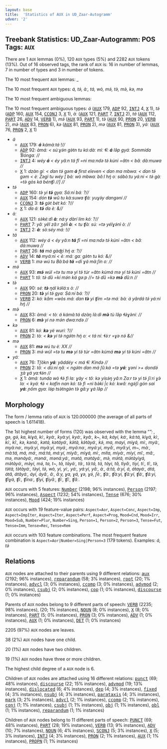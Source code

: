 ```yaml
---
layout: base
title:  'Statistics of AUX in UD_Zaar-Autogramm'
udver: '2'
---
```


## Treebank Statistics: UD_Zaar-Autogramm: POS Tags: `AUX`

There are 1 `AUX` lemmas (0%), 120 `AUX` types (5%) and 2282 `AUX` tokens (13%).
Out of 16 observed tags, the rank of `AUX` is: 16 in number of lemmas, 7 in number of types and 3 in number of tokens.

The 10 most frequent `AUX` lemmas: <em>_</em>

The 10 most frequent `AUX` types:  <em>á, tə́, àː, tá, wò, mə́, tə̀, mə̀, kə, mə</em>

The 10 most frequent ambiguous lemmas: 

The 10 most frequent ambiguous types:  <em>á</em> (<tt><a href="say_autogramm-pos-AUX.html">AUX</a></tt> 179, <tt><a href="say_autogramm-pos-ADP.html">ADP</a></tt> 92, <tt><a href="say_autogramm-pos-INTJ.html">INTJ</a></tt> 4, <tt><a href="say_autogramm-pos-X.html">X</a></tt> 1), <em>tə́</em> (<tt><a href="say_autogramm-pos-ADP.html">ADP</a></tt> 160, <tt><a href="say_autogramm-pos-AUX.html">AUX</a></tt> 154, <tt><a href="say_autogramm-pos-CCONJ.html">CCONJ</a></tt> 3, <tt><a href="say_autogramm-pos-X.html">X</a></tt> 1), <em>àː</em> (<tt><a href="say_autogramm-pos-AUX.html">AUX</a></tt> 121, <tt><a href="say_autogramm-pos-PART.html">PART</a></tt> 7, <tt><a href="say_autogramm-pos-INTJ.html">INTJ</a></tt> 2), <em>tá</em> (<tt><a href="say_autogramm-pos-AUX.html">AUX</a></tt> 112, <tt><a href="say_autogramm-pos-PART.html">PART</a></tt> 26, <tt><a href="say_autogramm-pos-ADV.html">ADV</a></tt> 14, <tt><a href="say_autogramm-pos-VERB.html">VERB</a></tt> 1), <em>mə́</em> (<tt><a href="say_autogramm-pos-AUX.html">AUX</a></tt> 93, <tt><a href="say_autogramm-pos-PART.html">PART</a></tt> 1), <em>tə̀</em> (<tt><a href="say_autogramm-pos-AUX.html">AUX</a></tt> 90, <tt><a href="say_autogramm-pos-PRON.html">PRON</a></tt> 20, <tt><a href="say_autogramm-pos-VERB.html">VERB</a></tt> 2), <em>mə̀</em> (<tt><a href="say_autogramm-pos-AUX.html">AUX</a></tt> 83, <tt><a href="say_autogramm-pos-PRON.html">PRON</a></tt> 6), <em>kə</em> (<tt><a href="say_autogramm-pos-AUX.html">AUX</a></tt> 81, <tt><a href="say_autogramm-pos-PRON.html">PRON</a></tt> 2), <em>mə</em> (<tt><a href="say_autogramm-pos-AUX.html">AUX</a></tt> 81, <tt><a href="say_autogramm-pos-PRON.html">PRON</a></tt> 3), <em>yáː</em> (<tt><a href="say_autogramm-pos-AUX.html">AUX</a></tt> 76, <tt><a href="say_autogramm-pos-PRON.html">PRON</a></tt> 2, <tt><a href="say_autogramm-pos-X.html">X</a></tt> 1)


* <em>á</em>
  * <tt><a href="say_autogramm-pos-AUX.html">AUX</a></tt> 179: <em><b>á</b> kámàːtá !//</em>
  * <tt><a href="say_autogramm-pos-ADP.html">ADP</a></tt> 92: <em>àmáː < súːɣə́n gə̀tn tu kóːdàː mìː ɬǐː <b>á</b> lə̂p gyáː Sommíɗa Ɓóngaː //</em>
  * <tt><a href="say_autogramm-pos-INTJ.html">INTJ</a></tt> 4: <em>wéy <b>á</b> < éy yâːn tá fî =ni maːndə tə́ kúni =âtn < bâː dàːmuwa //</em>
  * <tt><a href="say_autogramm-pos-X.html">X</a></tt> 1: <em>dzàn gíː < ɗan tə́ gəm <b>á</b> first eleven < ɗan ma mbwaː < ɗan tə́ gəm < èː Zəgì tu wéy [ bàː wò mbwaː bôːl hŋ́ oː sábòːtu yáːni < tə́ gàː =tə̀ gòs ká bénʧi //] //</em>
* <em>tə́</em>
  * <tt><a href="say_autogramm-pos-ADP.html">ADP</a></tt> 160: <em>tə̀ yi <b>tə́</b> gyaː Sáːní báː ?//</em>
  * <tt><a href="say_autogramm-pos-AUX.html">AUX</a></tt> 154: <em>dón <b>tə́</b> wû tu kàːsuwa ʧáː yuɣə́y ɗangəní //</em>
  * <tt><a href="say_autogramm-pos-CCONJ.html">CCONJ</a></tt> 3: <em><b>tə́</b> gə̀t ɓét kóː ?//</em>
  * <tt><a href="say_autogramm-pos-X.html">X</a></tt> 1: <em>ɗa áː <b>tə́</b> ɗa èː &//</em>
* <em>àː</em>
  * <tt><a href="say_autogramm-pos-AUX.html">AUX</a></tt> 121: <em>sə̀kéːɗi <b>àː</b> náːy ɗàrí lim kóː ?//</em>
  * <tt><a href="say_autogramm-pos-PART.html">PART</a></tt> 7: <em>yǎː yêl zǎːr ʒèlì <b>àː</b> < tu ʧàː súː =tə yélɣə́nì òː //</em>
  * <tt><a href="say_autogramm-pos-INTJ.html">INTJ</a></tt> 2: <em><b>àː</b> sòːséy máː !//</em>
* <em>tá</em>
  * <tt><a href="say_autogramm-pos-AUX.html">AUX</a></tt> 112: <em>wéy á < éy yâːn <b>tá</b> fî =ni maːndə tə́ kúni =âtn < bâː dàːmuwa //</em>
  * <tt><a href="say_autogramm-pos-PART.html">PART</a></tt> 26: <em><b>tá</b> má gàʤí hŋ́ aː ?//</em>
  * <tt><a href="say_autogramm-pos-ADV.html">ADV</a></tt> 14: <em><b>tá</b> myáːni < èː máː gaː gə̀tn tu kóː &//</em>
  * <tt><a href="say_autogramm-pos-VERB.html">VERB</a></tt> 1: <em>mə wú tu Bàːbá <b>tá</b> =ɗi ɣá màːʃín oː //</em>
* <em>mə́</em>
  * <tt><a href="say_autogramm-pos-AUX.html">AUX</a></tt> 93: <em><b>mə́</b> wúl =tə tu mə yi tə́ túr =âtn kúmá mə yi tə́ kúni =âtn //</em>
  * <tt><a href="say_autogramm-pos-PART.html">PART</a></tt> 1: <em>tôː tə́ ɗû =kí mə́n ká gəːp //= tə́ ɗû =kə <b>mə́</b> ɗûːn //</em>
* <em>tə̀</em>
  * <tt><a href="say_autogramm-pos-AUX.html">AUX</a></tt> 90: <em>séː <b>tə̀</b> ŋál kə́láːs òː //</em>
  * <tt><a href="say_autogramm-pos-PRON.html">PRON</a></tt> 20: <em><b>tə̀</b> yi tə́ gyaː Sáːní báː ?//</em>
  * <tt><a href="say_autogramm-pos-VERB.html">VERB</a></tt> 2: <em>kóː kâm =wòs máː ɗan <b>tə̀</b> yi ʧím =tə máː bàː á yârdá tə́ yáːni hŋ́ //</em>
* <em>mə̀</em>
  * <tt><a href="say_autogramm-pos-AUX.html">AUX</a></tt> 83: <em>àmáː < tòː á kámàːtá dzàŋ làːdì <b>mə̀</b> tù lə̂p ɬə̀ɣə̀níː //</em>
  * <tt><a href="say_autogramm-pos-PRON.html">PRON</a></tt> 6: <em><b>mə̀</b> yi nə mə́n dwaːndə //</em>
* <em>kə</em>
  * <tt><a href="say_autogramm-pos-AUX.html">AUX</a></tt> 81: <em>kóː <b>kə</b> yé wuriː ?//</em>
  * <tt><a href="say_autogramm-pos-PRON.html">PRON</a></tt> 2: <em>tòː < <b>kə</b> yi tə́ ngə́tn hŋ́ oː < tá níː ɬə́ːr =ɣə nə́ &//</em>
* <em>mə</em>
  * <tt><a href="say_autogramm-pos-AUX.html">AUX</a></tt> 81: <em><b>mə</b> wú tu èː XX //</em>
  * <tt><a href="say_autogramm-pos-PRON.html">PRON</a></tt> 3: <em>mə́ wúl =tə tu <b>mə</b> yi tə́ túr =âtn kúmá <b>mə</b> yi tə́ kúni =âtn //</em>
* <em>yáː</em>
  * <tt><a href="say_autogramm-pos-AUX.html">AUX</a></tt> 76: <em>Tʃôkn <b>yáː</b> yâddéy < má ɬǐː Kində //</em>
  * <tt><a href="say_autogramm-pos-PRON.html">PRON</a></tt> 2: <em>tôː < ɗúːni ŋâː < ngə́tn ɗan má ʃûːká =tə <b>yáː</b> ɣəní >+ dondə́ ʒà ɣá yaːɬə́n //</em>
  * <tt><a href="say_autogramm-pos-X.html">X</a></tt> 1: <em>àmáː tunda wò ɬə́ fi laː ɣáy < tôː kə yísə́ŋ yâːn Zaːr tə yi tə́ ʃíːri ɣə̀ laː < kyáː ɬə́ < kafin nan kóː tə̀ fì =nì bə̀ki |c kóː kwǎː ngə́ʃi gón sai <b>yáː</b> ɲôm gyaː lə́p tsə̀tngə̀n tə̀ gǎːy ɣá lə̂p //</em>

## Morphology

The form / lemma ratio of `AUX` is 120.000000 (the average of all parts of speech is 1.611418).

The 1st highest number of forms (120) was observed with the lemma “_”: <em>_, gə, gə́, ka, kiɣá, kiː, kyàː, kyàːyi, kyáː, kyǎː, k~, ká, káyi, káː, káːtá, kìɣá, kìː, kíː, kîː, kə, kənáː, kətá, kətáyáː, kə̀tà, kə̀tàyáː, kə́, ma, mayi, miɣá, miː, myàː, myàːnaː, myàːyi, myàːyí, myáː, myáːnaː, myáːyi, myǎː, myǎːyi, m~, màː, màːtá, má, máː, máːtá, máːyí, mìyǎː, mìɣá, mìː, míta, míyàː, míyí, mîː, mǎː, mə, mənáyáː, mənáː, mənáːyáː, mətá, mətáyáː, mə̀, mə̀tà, mə̀tàyiɣá, mə̀tàyáː, mə̀yi, mə́, ta, t~, tà, tàyáː, tàː, tàːtá, tá, táyi, tâ, tìyǎː, tíyí, tíː, tîː, tə̀, tə̀tà, tə̀tàyáː, tə̀yì, tə́, wò, yi, yiː, yáː, yáːyi, yǎː, àː, àːtá, àːyí, á, átayáː, átá, átâ, átâyáː, áyí, áyǎː, âː, ǎːy, ɣa, ɣá, ɣə, ɣə́, ʃèː, ʧàː, ʧàːyi, ʧàːyí, ʧáː, ʧáːyi, ʧìɣá, ʧìː, ʧínaː, ʧíyí, ʧíyǎː, ʧíː, ʧîː, ʧǎː</em>.

`AUX` occurs with 5 features: <tt><a href="say_autogramm-feat-Number.html">Number</a></tt> (2198; 96% instances), <tt><a href="say_autogramm-feat-Person.html">Person</a></tt> (2197; 96% instances), <tt><a href="say_autogramm-feat-Aspect.html">Aspect</a></tt> (1232; 54% instances), <tt><a href="say_autogramm-feat-Tense.html">Tense</a></tt> (676; 30% instances), <tt><a href="say_autogramm-feat-Mood.html">Mood</a></tt> (424; 19% instances)

`AUX` occurs with 19 feature-value pairs: `Aspect=Aor`, `Aspect=Conc`, `Aspect=Imp`, `Aspect=ImpIter`, `Aspect=Iter`, `Aspect=Perf`, `Aspect=Prog`, `Mood=Cnd`, `Mood=Irr`, `Mood=Sub`, `Number=Plur`, `Number=Sing`, `Person=1`, `Person=2`, `Person=3`, `Tense=Fut`, `Tense=Imm`, `Tense=Rec`, `Tense=Rem`

`AUX` occurs with 103 feature combinations.
The most frequent feature combination is `Aspect=Aor|Number=Sing|Person=3` (179 tokens).
Examples: <em>á, tə́</em>


## Relations

`AUX` nodes are attached to their parents using 9 different relations: <tt><a href="say_autogramm-dep-aux.html">aux</a></tt> (2192; 96% instances), <tt><a href="say_autogramm-dep-reparandum.html">reparandum</a></tt> (58; 3% instances), <tt><a href="say_autogramm-dep-root.html">root</a></tt> (20; 1% instances), <tt><a href="say_autogramm-dep-advcl.html">advcl</a></tt> (3; 0% instances), <tt><a href="say_autogramm-dep-ccomp.html">ccomp</a></tt> (3; 0% instances), <tt><a href="say_autogramm-dep-advmod.html">advmod</a></tt> (2; 0% instances), <tt><a href="say_autogramm-dep-csubj.html">csubj</a></tt> (2; 0% instances), <tt><a href="say_autogramm-dep-cop.html">cop</a></tt> (1; 0% instances), <tt><a href="say_autogramm-dep-discourse.html">discourse</a></tt> (1; 0% instances)

Parents of `AUX` nodes belong to 9 different parts of speech: <tt><a href="say_autogramm-pos-VERB.html">VERB</a></tt> (2235; 98% instances),  (20; 1% instances), <tt><a href="say_autogramm-pos-NOUN.html">NOUN</a></tt> (8; 0% instances), <tt><a href="say_autogramm-pos-X.html">X</a></tt> (8; 0% instances), <tt><a href="say_autogramm-pos-PART.html">PART</a></tt> (5; 0% instances), <tt><a href="say_autogramm-pos-PRON.html">PRON</a></tt> (3; 0% instances), <tt><a href="say_autogramm-pos-ADV.html">ADV</a></tt> (1; 0% instances), <tt><a href="say_autogramm-pos-AUX.html">AUX</a></tt> (1; 0% instances), <tt><a href="say_autogramm-pos-DET.html">DET</a></tt> (1; 0% instances)

2205 (97%) `AUX` nodes are leaves.

38 (2%) `AUX` nodes have one child.

20 (1%) `AUX` nodes have two children.

19 (1%) `AUX` nodes have three or more children.

The highest child degree of a `AUX` node is 6.

Children of `AUX` nodes are attached using 16 different relations: <tt><a href="say_autogramm-dep-punct.html">punct</a></tt> (69; 48% instances), <tt><a href="say_autogramm-dep-discourse.html">discourse</a></tt> (22; 15% instances), <tt><a href="say_autogramm-dep-advmod.html">advmod</a></tt> (19; 13% instances), <tt><a href="say_autogramm-dep-dislocated.html">dislocated</a></tt> (6; 4% instances), <tt><a href="say_autogramm-dep-dep.html">dep</a></tt> (4; 3% instances), <tt><a href="say_autogramm-dep-fixed.html">fixed</a></tt> (4; 3% instances), <tt><a href="say_autogramm-dep-nsubj.html">nsubj</a></tt> (4; 3% instances), <tt><a href="say_autogramm-dep-parataxis.html">parataxis</a></tt> (4; 3% instances), <tt><a href="say_autogramm-dep-mark.html">mark</a></tt> (3; 2% instances), <tt><a href="say_autogramm-dep-advcl.html">advcl</a></tt> (2; 1% instances), <tt><a href="say_autogramm-dep-ccomp.html">ccomp</a></tt> (2; 1% instances), <tt><a href="say_autogramm-dep-conj.html">conj</a></tt> (1; 1% instances), <tt><a href="say_autogramm-dep-csubj.html">csubj</a></tt> (1; 1% instances), <tt><a href="say_autogramm-dep-obj.html">obj</a></tt> (1; 1% instances), <tt><a href="say_autogramm-dep-obl.html">obl</a></tt> (1; 1% instances), <tt><a href="say_autogramm-dep-reparandum.html">reparandum</a></tt> (1; 1% instances)

Children of `AUX` nodes belong to 11 different parts of speech: <tt><a href="say_autogramm-pos-PUNCT.html">PUNCT</a></tt> (69; 48% instances), <tt><a href="say_autogramm-pos-PART.html">PART</a></tt> (28; 19% instances), <tt><a href="say_autogramm-pos-VERB.html">VERB</a></tt> (13; 9% instances), <tt><a href="say_autogramm-pos-ADV.html">ADV</a></tt> (10; 7% instances), <tt><a href="say_autogramm-pos-NOUN.html">NOUN</a></tt> (6; 4% instances), <tt><a href="say_autogramm-pos-SCONJ.html">SCONJ</a></tt> (5; 3% instances), <tt><a href="say_autogramm-pos-X.html">X</a></tt> (5; 3% instances), <tt><a href="say_autogramm-pos-INTJ.html">INTJ</a></tt> (4; 3% instances), <tt><a href="say_autogramm-pos-PRON.html">PRON</a></tt> (2; 1% instances), <tt><a href="say_autogramm-pos-AUX.html">AUX</a></tt> (1; 1% instances), <tt><a href="say_autogramm-pos-PROPN.html">PROPN</a></tt> (1; 1% instances)

